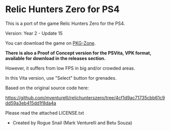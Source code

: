 # Relic Hunters Zero for PS4

This is a port of the game Relic Hunters Zero for the PS4.

Version: Year 2 - Update 15

You can download the game on [PKG-Zone](https://pkg-zone.com/details/RHZR00001).


**There is also a Proof of Concept version for the PSVita, VPK format, available for download in the releases section.**

However, it suffers from low FPS in big and/or crowded areas.

In this Vita version, use "Select" button for grenades.


Based on the original source code here:

https://github.com/mventurelli/relichunterszero/tree/4cf1d9ac71735cbb61c9dd59a3eb415dd1f8da4a


Please read the attached LICENSE.txt

- Created by Rogue Snail (Mark Venturelli and Betu Souza)
